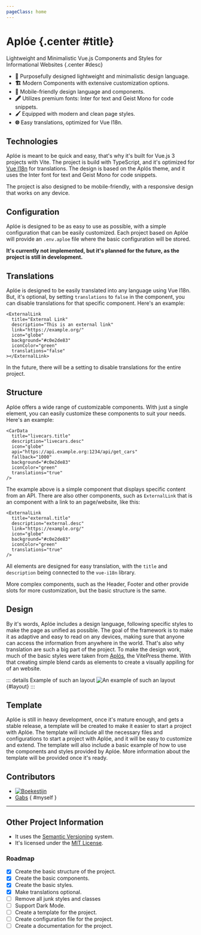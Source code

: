 ```yaml
---
pageClass: home
---
```


# Aplóe {.center #title}

Lightweight and Minimalistic Vue.js Components and Styles for Informational Websites {.center #desc}

<section class="features">

- **🎨** Purposefully designed lightweight and minimalistic design language.
- **🏗️** Modern Components with extensive customization options.
- **📱** Mobile-friendly design language and components.
- **🖋️** Utilizes premium fonts: Inter for text and Geist Mono for code snippets.
- **🖌️** Equipped with modern and clean page styles.
- **🌐** Easy translations, optimized for Vue I18n.

</section>

## Technologies

Aplóe is meant to be quick and easy, that's why it's built for Vue.js 3 projects with Vite. The project is build with TypeScript, and it's optimized for [Vue I18n](https://www.npmjs.com/package/vue-i18n) for translations. The design is based on the Aplós theme, and it uses the Inter font for text and Geist Mono for code snippets.

The project is also designed to be mobile-friendly, with a responsive design that works on any device.

## Configuration

Aplóe is designed to be as easy to use as possible, with a simple configuration that can be easily customized. Each project based on Aplóe will provide an `.env.aploe` file where the basic configuration will be stored.

**It's currently not implemented, but it's planned for the future, as the project is still in development.**

## Translations

Aplóe is designed to be easily translated into any language using Vue I18n. But, it's optional, by setting `translations` to `false` in the component, you can disable translations for that specific component. Here's an example:

```vue
<ExternalLink
  title="External Link"
  description="This is an external link"
  link="https://example.org/"
  icon="globe"
  background="#c0e2de83"
  iconColor="green"
  translations="false"
></ExternalLink>
```

In the future, there will be a setting to disable translations for the entire project.

## Structure

Aplóe offers a wide range of customizable components. With just a single element, you can easily customize these components to suit your needs. Here's an example:

```vue
<CarData
  title="livecars.title"
  description="livecars.desc"
  icon="globe"
  api="https://api.example.org:1234/api/get_cars"
  fallback="1000"
  background="#c0e2de83"
  iconColor="green"
  translations="true"
/>
```

The example above is a simple component that displays specific content from an API. There are also other components, such as `ExternalLink` that is an component with a link to an page/website, like this:

```vue
<ExternalLink
  title="external.title"
  description="external.desc"
  link="https://example.org/"
  icon="globe"
  background="#c0e2de83"
  iconColor="green"
  translations="true"
/>
```

All elements are designed for easy translation, with the `title` and `description` being connected to the `vue-i18n` library.

More complex components, such as the Header, Footer and other provide slots for more customization, but the basic structure is the same.

## Design

By it's words, Aplóe includes a design language, following specific styles to make the page as unified as possible. The goal of the framework is to make it as adaptive and easy to read on any devices, making sure that anyone can access the information from anywhere in the world. That's also why translation are such a big part of the project. To make the design work, much of the basic styles were taken from [Aplós](https://aplos.gxbs.me), the VitePress theme. With that creating simple blend cards as elements to create a visually appiling for of an website.

::: details Example of such an layout
![An example of such an layout](/LayoutExample.png) {#layout}
:::

## Template

Aplóe is still in heavy development, once it's mature enough, and gets a stable release, a template will be created to make it easier to start a project with Aplóe. The template will include all the necessary files and configurations to start a project with Aplóe, and it will be easy to customize and extend. The template will also include a basic example of how to use the components and styles provided by Aplóe. More information about the template will be provided once it's ready.

## Contributors

<section class="usedby">

- [![Boekestijn](https://soferii.md/images/boekestijn-transport.svg#no-border#static)](https://boekestijn.md)
- [Gabs](https://gxbs.me/) { #myself }

</section>

---

## Other Project Information

- It uses the [Semantic Versioning](https://semver.org/) system.
- It's licensed under the [MIT License](https://opensource.org/licenses/MIT).

### Roadmap

- [x] Create the basic structure of the project.
- [x] Create the basic components.
- [x] Create the basic styles.
- [x] Make translations optional.
- [ ] Remove all junk styles and classes
- [ ] Support Dark Mode.
- [ ] Create a template for the project.
- [ ] Create configuration file for the project.
- [ ] Create a documentation for the project.
